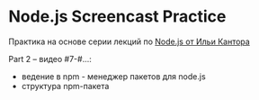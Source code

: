 # Node.js Screencast Practice

Практика на основе серии лекций по [Node.js от Ильи Кантора](http://learn.javascript.ru/screencast/nodejs)

Part 2 – видео #7-#...:

* ведение в npm - менеджер пакетов для node.js
* cтруктура npm-пакета
